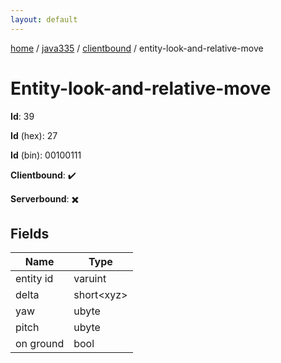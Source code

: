 ```yaml
---
layout: default
---
```


[home](/)  /  [java335](/protocol/java335)  /  [clientbound](/protocol/java335/clientbound)  /  entity-look-and-relative-move

# Entity-look-and-relative-move

**Id**: 39

**Id** (hex): 27

**Id** (bin): 00100111

**Clientbound**: ✔️

**Serverbound**: ✖️

## Fields

Name | Type
---|---
entity id | varuint
delta | short&lt;xyz&gt;
yaw | ubyte
pitch | ubyte
on ground | bool

